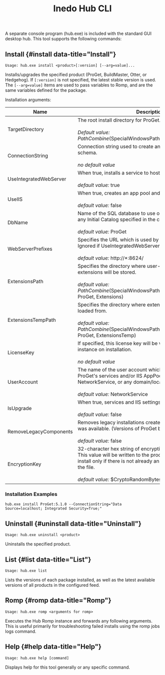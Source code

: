 ﻿---
title: Inedo Hub CLI
sequence: 30
keywords: proget, installation
---

A separate console program (hub.exe) is included with the standard GUI desktop hub. This tool supports the following commands:

## Install {#install data-title="Install"}

```
Usage: hub.exe install <product>[:version] [--arg=value]...
```

Installs/upgrades the specified product (ProGet, BuildMaster, Otter, or Hedgehog). If `[:version]` is not specified, the latest stable version is used. The `[--arg=value]` items are used to pass variables to Romp, and are the same variables defined for the package.

Installation arguments:


| Name                    | Description        |
| ----------------------- |--------------------|
| TargetDirectory         | The root install directory for ProGet.<br/><br/>*Default value:*<br/> $PathCombine($SpecialWindowsPath(ProgramFiles), ProGet) |
| ConnectionString        | Connection string used to create and initialize the database schema.<br/><br/>*no default value* |
| UseIntegratedWebServer  | When true, installs a service to host the integrated web server.<br/><br/>*default value:* true |
| UseIIS                  | When true, creates an app pool and site in IIS.<br/><br/>*default value:* false |
| DbName                  | Name of the SQL database to use or create. This overrides any Initial Catalog specified in the connection string.<br/><br/>*default value:* ProGet |
| WebServerPrefixes       | Specifies the URL which is used by the integrated web server. Ignored if UseIntegratedWebServer is not true.<br/><br/>*default value:* http://*:8624/ |
| ExtensionsPath          | Specifies the directory where user-installed product extensions will be stored.<br/><br/>*default value:* $PathCombine($SpecialWindowsPath(CommonApplicationData), ProGet, Extensions) |
| ExtensionsTempPath      | Specifies the directory where extensions are unpacked and loaded from.<br/><br/>*default value:* $PathCombine($SpecialWindowsPath(CommonApplicationData), ProGet, ExtensionsTemp) |
| LicenseKey              | If specified, this license key will be written to the database instance on installation.<br/><br/>*no default value* |
| UserAccount             | The name of the user account which will be used to run ProGet's services and/or IIS AppPool. It may be LocalSystem, NetworkService, or any domain/local account.<br/><br/>*default value:* NetworkService |
| IsUpgrade               | When true, services and IIS settings will not be created.<br/><br/>*default value:* false |
| RemoveLegacyComponents  | Removes legacy installations created before the Inedo Hub was available. (Versions of ProGet before 5.1.0).<br/><br/>*default value:* false |
| EncryptionKey           | 32-character hex string of encryption key for stored secrets. This value will be written to the product's configuration file on install only if there is not already an encryption key stored in the file.<br/><br/>*default value:* $CryptoRandomBytes(16) |

### Installation Examples

```
hub.exe install ProGet:5.1.0 --ConnectionString="Data Source=localhost; Integrated Security=True;"
```

## Uninstall {#uninstall data-title="Uninstall"}

```
Usage: hub.exe uninstall <product>
```
Uninstalls the specified product.

## List {#list data-title="List"}

```
Usage: hub.exe list
```
Lists the versions of each package installed, as well as the latest available versions of all products in the configured feed.

## Romp {#romp data-title="Romp"}

```
Usage: hub.exe romp <arguments for romp>
```
Executes the Hub Romp instance and forwards any following arguments.
This is useful primarily for troubleshooting failed installs using the romp jobs logs command.

## Help {#help data-title="Help"}

```
Usage: hub.exe help [command]
```
Displays help for this tool generally or any specific command.
